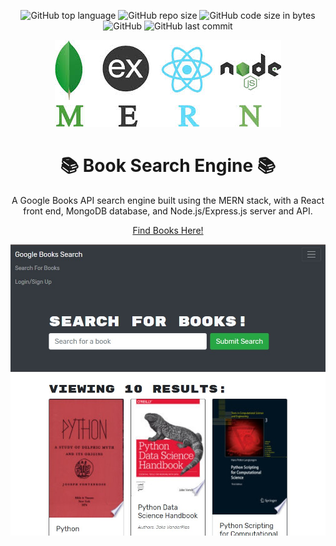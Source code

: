 <div align="center">

![GitHub top language](https://img.shields.io/github/languages/top/deannapi/book-search-engine)
![GitHub repo size](https://img.shields.io/github/repo-size/deannapi/book-search-engine)
![GitHub code size in bytes](https://img.shields.io/github/languages/code-size/deannapi/book-search-engine)
![GitHub](https://img.shields.io/github/license/deannapi/book-search-engine)
![GitHub last commit](https://img.shields.io/github/last-commit/deannapi/book-search-engine)

![](mern-image.jpg)

# :books: Book Search Engine :books:
A Google Books API search engine built using the MERN stack, with a React front end, MongoDB database, and Node.js/Express.js server and API.

[Find Books Here!](https://books-from-google.herokuapp.com/)

![](screenshot-book.jpg)

